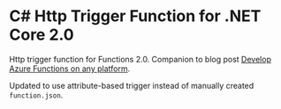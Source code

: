 # C# Http Trigger Function for .NET Core 2.0
Http trigger function for Functions 2.0. Companion to blog post [Develop Azure Functions on any platform](http://blogs.msdn.microsoft.com/appserviceteam/2017/09/25/develop-azure-functions-on-any-platform/).

Updated to use attribute-based trigger instead of manually created `function.json`.

